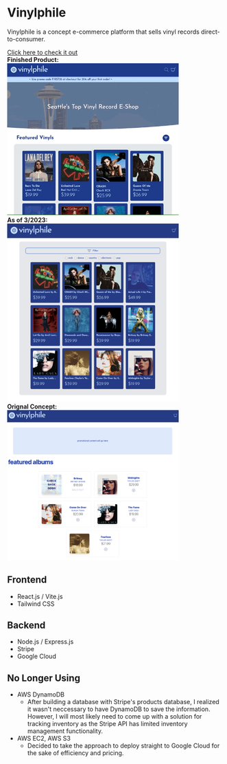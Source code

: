 # Vinylphile

Vinylphile is a concept e-commerce platform that sells vinyl records direct-to-consumer.

<a href="https://vinylphile-56bf9.web.app" target="_blank">
Click here to check it out
</a>

<br />
<b>Finished Product:</b>
<br />
<img src="screenshots/vinylphile3.gif" width="400px" />
<br />
<b>As of 3/2023:</b>
<br />
<img src="screenshots/newpreview.png" width="400px" />
<br/>
<b>Orignal Concept:</b>
<br/>
<img src="screenshots/preview.png" width="400px" />
<br />

## Frontend

- React.js / Vite.js
- Tailwind CSS

## Backend

- Node.js / Express.js
- Stripe
- Google Cloud

## No Longer Using
- AWS DynamoDB
    - After building a database with Stripe's products database, I realized it wasn't neccessary to have DynamoDB to save the information. However, I will most likely need to come up with a solution for tracking inventory as the Stripe API has limited inventory management functionality.
- AWS EC2, AWS S3
    - Decided to take the approach to deploy straight to Google Cloud for the sake of efficiency and pricing. 

